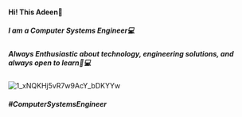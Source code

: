 
#### Hi! This Adeen👋
##### I am a Computer Systems Engineer💻
##### Always Enthusiastic about technology, engineering solutions, and always open to learn🚀💻 
![1_xNQKHj5vR7w9AcY_bDKYYw](https://github.com/Adeen317/Adeen317/assets/112985225/b4ab7042-2d50-4165-a8ed-6492c5b505a3)
##### #ComputerSystemsEngineer
<!--
**Adeen317/Adeen317** is a ✨ _special_ ✨ repository because its `README.md` (this file) appears on your GitHub profile.

Here are some ideas to get you started:

- 🔭 I’m currently working on ...
- 🌱 I’m currently learning ...
- 👯 I’m looking to collaborate on ...
- 🤔 I’m looking for help with ...
- 💬 Ask me about ...
- 📫 How to reach me: ...
- 😄 Pronouns: ...
- ⚡ Fun fact: ...
-->
